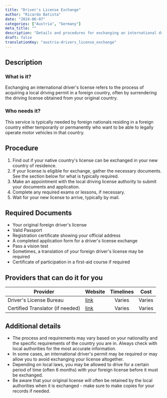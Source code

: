 ```yaml
---
title: "Driver's License Exchange"
author: "Ricardo Batista"
date: "2024-06-07"
categories: ["Austria", "Germany"]
meta_title: ""
description: "Details and procedures for exchanging an international driver's license in Austria and Germany"
draft: false
translationKey: "austria-drivers_license_exchange"
---
```


## Description
### What is it?
Exchanging an international driver's license refers to the process of acquiring a local driving permit in a foreign country, often by surrendering the driving license obtained from your original country. 

### Who needs it?
This service is typically needed by foreign nationals residing in a foreign country either temporarily or permanently who want to be able to legally operate motor vehicles in that country.

## Procedure

1. Find out if your native country's license can be exchanged in your new country of residence.
2. If your license is eligible for exchange, gather the necessary documents. See the section below for what is typically required.
3. Make an appointment with the local driving license authority to submit your documents and application.
4. Complete any required exams or lessons, if necessary.
5. Wait for your new license to arrive, typically by mail.

## Required Documents

- Your original foreign driver's license
- Valid Passport
- Registration certificate showing your official address
- A completed application form for a driver's license exchange
- Pass a vision test 
- Sometimes, a translation of your foreign driver's license may be required
- Certificate of participation in a first-aid course if required

## Providers that can do it for you

| Provider        |     Website     |     Timelines    |       Cost      |
| --------------- | --------------- |  :-------------: | :-------------: |
| Driver's License Bureau      |  [link](http://example.com)       |      Varies      |        Varies       |
| Certified Translator (if needed)     |  [link](http://example.com)       |      Varies      |        Varies       |

## Additional details

- The process and requirements may vary based on your nationality and the specific requirements of the country you are in. Always check with local authorities for the most accurate information.
- In some cases, an international driver's permit may be required or may allow you to avoid exchanging your license altogether.
- Depending on local laws, you may be allowed to drive for a certain period of time (often 6 months) with your foreign license before it must be exchanged.
- Be aware that your original license will often be retained by the local authorities when it is exchanged - make sure to make copies for your records if needed.